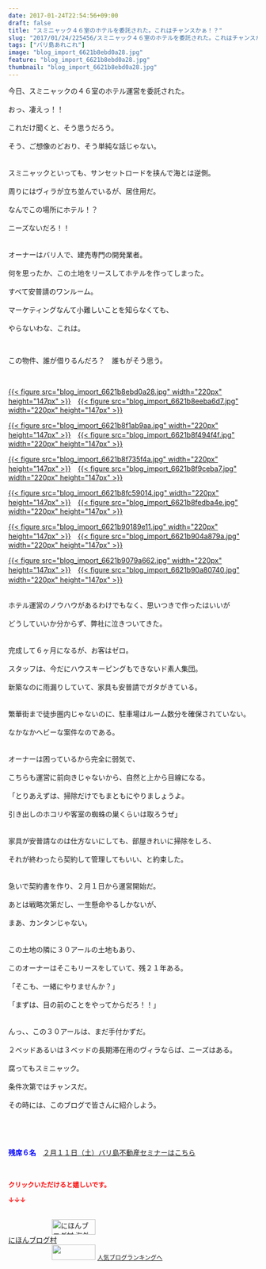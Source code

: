 ```yaml
---
date: 2017-01-24T22:54:56+09:00
draft: false
title: "スミニャック４６室のホテルを委託された。これはチャンスかぁ！？"
slug: "2017/01/24/225456/スミニャック４６室のホテルを委託された。これはチャンスかぁ！？"
tags: ["バリ島あれこれ"]
image: "blog_import_6621b8ebd0a28.jpg"
feature: "blog_import_6621b8ebd0a28.jpg"
thumbnail: "blog_import_6621b8ebd0a28.jpg"
---
```

<p>今日、スミニャックの４６室のホテル運営を委託された。<br/><br/>おっ、凄えっ！！<br/><br/>これだけ聞くと、そう思うだろう。<br/><br/>そう、ご想像のどおり、そう単純な話じゃない。<br/><br/><br/>スミニャックといっても、サンセットロードを挟んで海とは逆側。<br/><br/>周りにはヴィラが立ち並んでいるが、居住用だ。<br/><br/>なんでこの場所にホテル！？<br/><br/>ニーズないだろ！！<br/><br/><br/>オーナーはバリ人で、建売専門の開発業者。<br/><br/>何を思ったか、この土地をリースしてホテルを作ってしまった。<br/><br/>すべて安普請のワンルーム。<br/><br/>マーケティングなんて小難しいことを知らなくても、<br/><br/>やらないわな、これは。</p><p> </p><p>この物件、誰が借りるんだろ？　誰もがそう思う。</p><p> </p><p><a href="blog_import_6621b8ece75a1.jpg">{{< figure src="blog_import_6621b8ebd0a28.jpg" width="220px" height="147px" >}}</a>　<a href="blog_import_6621b8efe9f84.jpg">{{< figure src="blog_import_6621b8eeba6d7.jpg" width="220px" height="147px" >}}</a></p><p><a href="blog_import_6621b8f2bfa32.jpg">{{< figure src="blog_import_6621b8f1ab9aa.jpg" width="220px" height="147px" >}}</a>　<a href="blog_import_6621b8f5a7ad4.jpg">{{< figure src="blog_import_6621b8f494f4f.jpg" width="220px" height="147px" >}}</a></p><p><a href="blog_import_6621b8f84ee0b.jpg">{{< figure src="blog_import_6621b8f735f4a.jpg" width="220px" height="147px" >}}</a>　<a href="blog_import_6621b8fadfa34.jpg">{{< figure src="blog_import_6621b8f9ceba7.jpg" width="220px" height="147px" >}}</a></p><p><a href="blog_import_6621b8fd6c6ce.jpg">{{< figure src="blog_import_6621b8fc59014.jpg" width="220px" height="147px" >}}</a>　<a href="blog_import_6621b8ffeef99.jpg">{{< figure src="blog_import_6621b8fedba4e.jpg" width="220px" height="147px" >}}</a></p><p><a href="blog_import_6621b902c0f86.jpg">{{< figure src="blog_import_6621b90189e11.jpg" width="220px" height="147px" >}}</a>　<a href="blog_import_6621b905be929.jpg">{{< figure src="blog_import_6621b904a879a.jpg" width="220px" height="147px" >}}</a></p><p><a href="blog_import_6621b908aa1b4.jpg">{{< figure src="blog_import_6621b9079a662.jpg" width="220px" height="147px" >}}</a>　<a href="blog_import_6621b90b9548c.jpg">{{< figure src="blog_import_6621b90a80740.jpg" width="220px" height="147px" >}}</a>　</p><p><br/>ホテル運営のノウハウがあるわけでもなく、思いつきで作ったはいいが<br/><br/>どうしていいか分からず、弊社に泣きついてきた。<br/><br/><br/>完成して６ヶ月になるが、お客はゼロ。<br/><br/>スタッフは、今だにハウスキーピングもできないド素人集団。<br/><br/>新築なのに雨漏りしていて、家具も安普請でガタがきている。<br/><br/><br/>繁華街まで徒歩圏内じゃないのに、駐車場はルーム数分を確保されていない。<br/><br/>なかなかヘビーな案件なのである。<br/><br/><br/>オーナーは困っているから完全に弱気で、<br/><br/>こちらも運営に前向きじゃないから、自然と上から目線になる。<br/><br/>「とりあえずは、掃除だけでもまともにやりましょうよ。<br/><br/>引き出しのホコリや客室の蜘蛛の巣くらいは取ろうぜ」<br/><br/><br/>家具が安普請なのは仕方ないにしても、部屋きれいに掃除をしろ、<br/><br/>それが終わったら契約して管理してもいい、と約束した。<br/><br/><br/>急いで契約書を作り、２月１日から運営開始だ。<br/><br/>あとは戦略次第だし、一生懸命やるしかないが、<br/><br/>まあ、カンタンじゃない。<br/><br/><br/>この土地の隣に３０アールの土地もあり、<br/><br/>このオーナーはそこもリースをしていて、残２１年ある。<br/><br/>「そこも、一緒にやりませんか？」<br/><br/>「まずは、目の前のことをやってからだろ！！」<br/><br/><br/>んっ、、この３０アールは、まだ手付かずだ。<br/><br/>２ベッドあるいは３ベッドの長期滞在用のヴィラならば、ニーズはある。<br/><br/>腐ってもスミニャック。<br/><br/>条件次第ではチャンスだ。<br/><br/>その時には、このブログで皆さんに紹介しよう。</p><p> </p><p> </p><p><span style="font-weight: bold;"><span style="color: rgb(0, 0, 255);">残席６名</span></span>　<a href="iin.co.jp" target="_blank"><span style="text-decoration: underline;">２月１１日（土）バリ島不動産セミナーはこちら</span></a></p> <p><font color="#ff0000" size="2"><strong>クリックいただけると嬉しいです。</strong></font></p><p><font color="#ff0000" size="2"><strong>↓↓↓</strong></font></p><p><br/><a href="ranking.html?p_cid=01260127" target="_blank"><img alt="にほんブログ村 海外生活ブログ バリ島情報へ" border="0" height="31" src="data:image/svg+xml;charset=utf-8,%3Csvg%20xmlns%3D%22http%3A%2F%2Fwww.w3.org%2F2000%2Fsvg%22%20title%3D%22Placeholder%20for%20Images%22%20role%3D%22presentation%22%20viewBox%3D%220%200%2088%2031%22%20%2F%3E" width="88" data-src="https://img-proxy.blog-video.jp/images?url=http%3A%2F%2Foverseas.blogmura.com%2Fbali%2Fimg%2Fbali88_31.gif" style="aspect-ratio: auto 88 / 31;"/><noscript><img alt="にほんブログ村 海外生活ブログ バリ島情報へ" border="0" height="31" src="https://img-proxy.blog-video.jp/images?url=http%3A%2F%2Foverseas.blogmura.com%2Fbali%2Fimg%2Fbali88_31.gif" width="88"></noscript></a><br/><a href="ranking.html?p_cid=01260127" target="_blank">にほんブログ村</a><br/><a href="link.php?1804582" title="人気ブログランキングへ"><img border="0" height="31" src="data:image/svg+xml;charset=utf-8,%3Csvg%20xmlns%3D%22http%3A%2F%2Fwww.w3.org%2F2000%2Fsvg%22%20title%3D%22Placeholder%20for%20Images%22%20role%3D%22presentation%22%20viewBox%3D%220%200%2088%2031%22%20%2F%3E" width="88" data-src="https://blog.with2.net/img/banner/banner_22.gif" style="aspect-ratio: auto 88 / 31;"/><noscript><img border="0" height="31" src="https://blog.with2.net/img/banner/banner_22.gif" width="88"></noscript></a> <a href="link.php?1804582" style="font-size: 12px;">人気ブログランキングへ</a></p>

